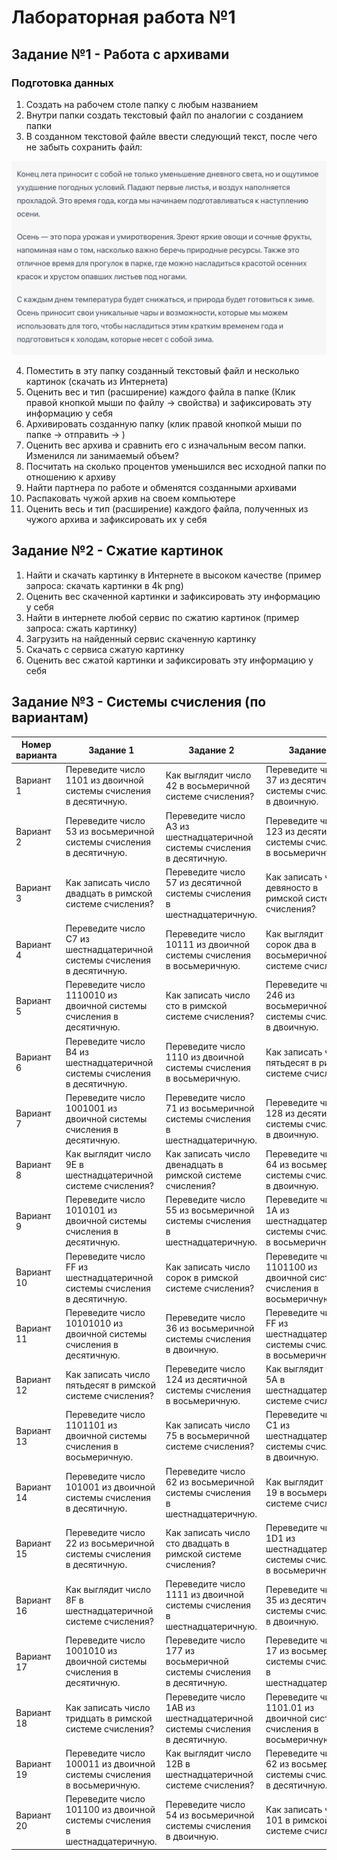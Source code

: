 # Лабораторная работа №1

## Задание №1 - Работа с архивами

### Подготовка данных

1. Создать на рабочем столе папку с любым названием
2. Внутри папки создать текстовый файл по аналогии с созданием папки
3. В созданном текстовой файле ввести следующий текст, после чего не забыть сохранить файл:

![1](1.png)

4. Поместить в эту папку созданный текстовый файл и несколько картинок (скачать из Интернета)
5. Оценить вес и тип (расширение) каждого файла в папке (Клик правой кнопкой мыши по файлу -> свойства) и зафиксировать эту информацию у себя
6. Архивировать созданную папку (клик правой кнопкой мыши по папке -> отправить -> )
7. Оценить вес архива и сравнить его с изначальным весом папки. Изменился ли занимаемый объем?
8. Посчитать на сколько процентов уменьшился вес исходной папки по отношению к архиву
9. Найти партнера по работе и обменятся созданными архивами
10. Распаковать чужой архив на своем компьютере
11. Оценить весь и тип (расширение) каждого файла, полученных из чужого архива и зафиксировать их у себя

## Задание №2 - Сжатие картинок

1. Найти и скачать картинку в Интернете в высоком качестве (пример запроса: скачать картинки в 4k png)
2. Оценить вес скаченной картинки и зафиксировать эту информацию у себя
3. Найти в интернете любой сервис по сжатию картинок (пример запроса: сжать картинку)
4. Загрузить на найденный сервис скаченную картинку
5. Скачать с сервиса сжатую картинку
6. Оценить вес сжатой картинки и зафиксировать эту информацию у себя

## Задание №3 - Системы счисления (по вариантам)

| **Номер варианта** | **Задание 1**                                                              | **Задание 2**                                                              | **Задание 3**                                                               |
| ------------------ | -------------------------------------------------------------------------- | -------------------------------------------------------------------------- | --------------------------------------------------------------------------- |
| Вариант 1          | Переведите число 1101 из двоичной системы счисления в десятичную.          | Как выглядит число 42 в восьмеричной системе счисления?                    | Переведите число 37 из десятичной системы счисления в двоичную.             |
| Вариант 2          | Переведите число 53 из восьмеричной системы счисления в десятичную.        | Переведите число A3 из шестнадцатеричной системы счисления в десятичную.   | Переведите число 123 из десятичной системы счисления в восьмеричную.        |
| Вариант 3          | Как записать число двадцать в римской системе счисления?                   | Переведите число 57 из десятичной системы счисления в шестнадцатеричную.   | Как записать число девяносто в римской системе счисления?                   |
| Вариант 4          | Переведите число C7 из шестнадцатеричной системы счисления в десятичную.   | Переведите число 10111 из двоичной системы счисления в восьмеричную.       | Как выглядит число сорок два в восьмеричной системе счисления?              |
| Вариант 5          | Переведите число 1110010 из двоичной системы счисления в десятичную.       | Как записать число сто в римской системе счисления?                        | Переведите число 246 из восьмеричной системы счисления в двоичную.          |
| Вариант 6          | Переведите число B4 из шестнадцатеричной системы счисления в десятичную.   | Переведите число 1110 из двоичной системы счисления в восьмеричную.        | Как записать число пятьдесят в римской системе счисления?                   |
| Вариант 7          | Переведите число 1001001 из двоичной системы счисления в десятичную.       | Переведите число 71 из восьмеричной системы счисления в шестнадцатеричную. | Переведите число 128 из десятичной системы счисления в двоичную.            |
| Вариант 8          | Как выглядит число 9E в шестнадцатеричной системе счисления?               | Как записать число двенадцать в римской системе счисления?                 | Переведите число 64 из восьмеричной системы счисления в двоичную.           |
| Вариант 9          | Переведите число 1010101 из двоичной системы счисления в десятичную.       | Переведите число 55 из восьмеричной системы счисления в шестнадцатеричную. | Переведите число 1A из шестнадцатеричной системы счисления в восьмеричную.  |
| Вариант 10         | Переведите число FF из шестнадцатеричной системы счисления в десятичную.   | Как записать число сорок в римской системе счисления?                      | Переведите число 1101100 из двоичной системы счисления в восьмеричную.      |
| Вариант 11         | Переведите число 10101010 из двоичной системы счисления в десятичную.      | Переведите число 36 из восьмеричной системы счисления в двоичную.          | Переведите число FF из шестнадцатеричной системы счисления в восьмеричную.  |
| Вариант 12         | Как записать число пятьдесят в римской системе счисления?                  | Переведите число 124 из десятичной системы счисления в восьмеричную.       | Как выглядит число 5A в шестнадцатеричной системе счисления?                |
| Вариант 13         | Переведите число 1101101 из двоичной системы счисления в восьмеричную.     | Как записать число 75 в восьмеричной системе счисления?                    | Переведите число C1 из шестнадцатеричной системы счисления в двоичную.      |
| Вариант 14         | Переведите число 101001 из двоичной системы счисления в десятичную.        | Переведите число 62 из восьмеричной системы счисления в шестнадцатеричную. | Как выглядит число 19 в восьмеричной системе счисления?                     |
| Вариант 15         | Переведите число 22 из восьмеричной системы счисления в десятичную.        | Как записать число сто двадцать в римской системе счисления?               | Переведите число 1D1 из шестнадцатеричной системы счисления в восьмеричную. |
| Вариант 16         | Как выглядит число 8F в шестнадцатеричной системе счисления?               | Переведите число 1111 из двоичной системы счисления в шестнадцатеричную.   | Переведите число 35 из десятичной системы счисления в двоичную.             |
| Вариант 17         | Переведите число 1001010 из двоичной системы счисления в десятичную.       | Переведите число 177 из восьмеричной системы счисления в десятичную.       | Переведите число 17 из восьмеричной системы счисления в шестнадцатеричную.  |
| Вариант 18         | Как записать число тридцать в римской системе счисления?                   | Переведите число 1AB из шестнадцатеричной системы счисления в десятичную.  | Переведите число 1101.01 из двоичной системы счисления в восьмеричную.      |
| Вариант 19         | Переведите число 100011 из двоичной системы счисления в восьмеричную.      | Как выглядит число 12B в шестнадцатеричной системе счисления?              | Переведите число 62 из восьмеричной системы счисления в десятичную.         |
| Вариант 20         | Переведите число 101100 из двоичной системы счисления в шестнадцатеричную. | Переведите число 54 из восьмеричной системы счисления в двоичную.          | Как записать число 101 в римской системе счисления?                         |
